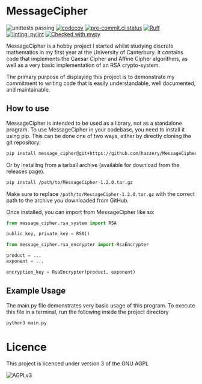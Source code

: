 # MessageCipher
![unittests passing](https://github.com/hazzery/MessageCipher/actions/workflows/unittests.yml/badge.svg)
[![codecov](https://codecov.io/gh/hazzery/MessageCipher/graph/badge.svg?token=6GQA3I43XT)](https://codecov.io/gh/hazzery/MessageCipher)
[![pre-commit.ci status](https://results.pre-commit.ci/badge/github/hazzery/MessageCipher/master.svg)](https://results.pre-commit.ci/latest/github/hazzery/MessageCipher/master)
[![Ruff](https://img.shields.io/endpoint?url=https://raw.githubusercontent.com/astral-sh/ruff/main/assets/badge/v2.json)](https://github.com/astral-sh/ruff)
[![linting: pylint](https://img.shields.io/badge/linting-pylint-yellowgreen)](https://github.com/pylint-dev/pylint)
[![Checked with mypy](https://www.mypy-lang.org/static/mypy_badge.svg)](https://mypy-lang.org/)

MessageCipher is a hobby project I started whilst studying discrete mathematics
in my first year at the University of Canterbury.
It contains code that implements the Caesar Cipher and Affine Cipher algorithms,
as well as a very basic implementation of an RSA crypto-system.

The primary purpose of displaying this project is to demonstrate my commitment
to writing code that is easily understandable, well documented, and maintainable.

## How to use

MessageCipher is intended to be used as a library, not as a standalone program.
To use MessageCipher in your codebase, you need to install it using pip.
This can be done one of two ways, either by directly cloning the git repository:
```bash
pip install message_cipher@git+https://github.com/hazzery/MessageCipher.git
```
Or by installing from a tarball archive (available for download from the releases page).
```bash
pip install /path/to/MessageCipher-1.2.0.tar.gz
```
Make sure to replace `/path/to/MessageCipher-1.2.0.tar.gz` with the correct path to the archive
you downloaded from GitHub.


Once installed, you can import from MessageCipher like so:
```python
from message_cipher.rsa_system import RSA

public_key, private_key = RSA()
```

```python
from message_cipher.rsa_encrypter import RsaEncrypter

product = ...
exponent = ...

encryption_key = RsaEncrypter(product, exponent)
```

## Example Usage
The main.py file demonstrates very basic usage of this program.
To execute this file in a terminal, run the following inside the project directory
```bash
python3 main.py
```

# Licence
This project is licenced under version 3 of the GNU AGPL

![AGPLv3](https://www.gnu.org/graphics/agplv3-with-text-162x68.png)
